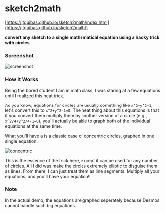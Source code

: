 # sketch2math
[https://jtguibas.github.io/sketch2math/index.html](https://jtguibas.github.io/sketch2math/)

**convert any sketch to a single mathematical equation using a hacky trick  with circles**

### Screenshot
![screenshot](https://i.imgur.com/ijyj0rE.png)

### How It Works

Being the bored student I am in math class, I was staring at a few equations until I realized this neat trick.

As you know, equations for circles are usually something like `x^2+y^2=1`, let's convert this to `x^2+y^2-1=0`. The neat thing about this equations is that if you convert them multiply them by another version of a circle (e.g., `x^2/4+y^2/4-1=0`), you'll actually be able to graph both of the individual equations at the same time. 

What you'll have a is a classic case of concentric circles, graphed in one single equation.

![concentric](https://i.imgur.com/uWlpAJS.png)

This is the essence of the trick here, except it can be used for any number of circles. All I did was make the circles extremely elliptic to disguise them as lines. From there, I can just treat them as line segments. Multiply all your equations, and you'll have your equation!!


### Note

In the actual demo, the equations are graphed seperately because Desmos cannot handle such big equations.









